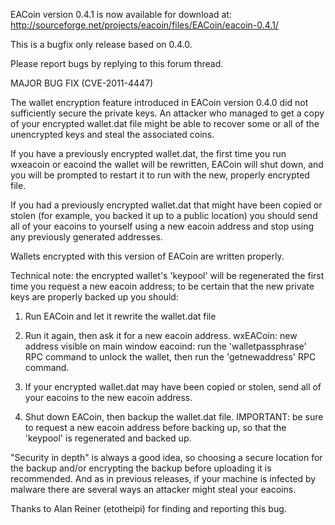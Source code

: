 EACoin version 0.4.1 is now available for download at:
http://sourceforge.net/projects/eacoin/files/EACoin/eacoin-0.4.1/

This is a bugfix only release based on 0.4.0.

Please report bugs by replying to this forum thread.

MAJOR BUG FIX  (CVE-2011-4447)

The wallet encryption feature introduced in EACoin version 0.4.0 did not sufficiently secure the private keys. An attacker who
managed to get a copy of your encrypted wallet.dat file might be able to recover some or all of the unencrypted keys and steal the
associated coins.

If you have a previously encrypted wallet.dat, the first time you run wxeacoin or eacoind the wallet will be rewritten, EACoin will
shut down, and you will be prompted to restart it to run with the new, properly encrypted file.

If you had a previously encrypted wallet.dat that might have been copied or stolen (for example, you backed it up to a public
location) you should send all of your eacoins to yourself using a new eacoin address and stop using any previously generated addresses.

Wallets encrypted with this version of EACoin are written properly.

Technical note: the encrypted wallet's 'keypool' will be regenerated the first time you request a new eacoin address; to be certain that the
new private keys are properly backed up you should:

1. Run EACoin and let it rewrite the wallet.dat file

2. Run it again, then ask it for a new eacoin address.
wxEACoin: new address visible on main window
eacoind: run the 'walletpassphrase' RPC command to unlock the wallet,  then run the 'getnewaddress' RPC command.

3. If your encrypted wallet.dat may have been copied or stolen, send all of your eacoins to the new eacoin address.

4. Shut down EACoin, then backup the wallet.dat file.
IMPORTANT: be sure to request a new eacoin address before backing up, so that the 'keypool' is regenerated and backed up.

"Security in depth" is always a good idea, so choosing a secure location for the backup and/or encrypting the backup before uploading it is recommended. And as in previous releases, if your machine is infected by malware there are several ways an attacker might steal your eacoins.

Thanks to Alan Reiner (etotheipi) for finding and reporting this bug.
